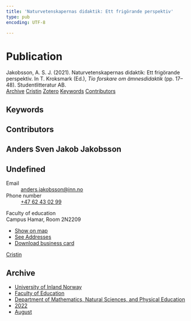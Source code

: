 ```yaml
---
title: 'Naturvetenskapernas didaktik: Ett frigörande perspektiv'
type: pub
encoding: UTF-8

---
```

<h1>Publication</h1>
<article id="csl-bib-container-HTBSGF3R" class="csl-bib-container">
  <div class="csl-bib-body"> <div class="csl-entry">Jakobsson, A. S. J. (2021). Naturvetenskapernas didaktik: Ett frigörande perspektiv. In T. Kroksmark (Ed.), <i>Tio forskare om ämnesdidaktik</i> (pp. 17–48). Studentlitteratur AB.</div> </div>
  <div class="csl-bib-buttons">
    <a href="#taxonomy-article-HTBSGF3R" alt="archive" class="csl-bib-button">Archive</a>
    <a href="https://app.cristin.no/results/show.jsf?id=2047177" alt="Cristin" class="csl-bib-button">Cristin</a>
    <a href="http://zotero.org/groups/5881554/items/HTBSGF3R" alt="Zotero" class="csl-bib-button">Zotero</a>
    <a href="#keywords-article-HTBSGF3R" alt="keywords" class="csl-bib-button">Keywords</a>
    <a href="#contributors-article-HTBSGF3R" alt="contributors" class="csl-bib-button">Contributors</a>
  </div>
  <div id="csl-bib-meta-container-HTBSGF3R"></div>
</article>
<div id="csl-bib-meta-HTBSGF3R" class="csl-bib-meta">
  <article id="keywords-article-HTBSGF3R" class="keywords-article">
    <h1>Keywords</h1>
    
  </article>
  <article id="contributors-article-HTBSGF3R" class="contributors-article">
    <h1>Contributors</h1>
    <div class="personas"> <div class="vrtx-hinn-person-card"> <div class="photo"> <i class="lar la-user-circle missing-person"></i> </div> <div class="info"> <hgroup><h1>Anders Sven Jakob Jakobsson</h1> <h2>Undefined</h2> </hgroup><dl> <dt>Email</dt> <dd> <a href="mailto:anders.jakobsson@inn.no">anders.jakobsson@inn.no</a> </dd> <dt>Phone number</dt> <dd><a href="tel:+4762430299"> +47 62 43 02 99 </a></dd> </dl> <p> Faculty of education<br> Campus Hamar, Room 2N2209 </p> <ul class="vrtx-hinn-links"> <li><a href="https://www.google.com/maps?q=60.79677,11.07358">Show on map</a></li> <li><a href="https://www.inn.no/english/find-an-employee/anders-jakobsson.html#vrtx-hinn-addresses">See Addresses</a></li> <li><a href="https://www.inn.no/english/find-an-employee/anders-jakobsson.html?vrtx=vcf">Download business card</a></li> </ul> </div> </div> <a href="https://app.cristin.no/persons/show.jsf?id=1314928" alt="Cristin URL" class="personas-cristin">Cristin</a> </div>
  </article>
  <article id="taxonomy-article-HTBSGF3R" class="taxonomy-article">
    <h1>Archive</h1>
    <ul>
      <li><a href="{{< params subfolder >}}en/archive/?key=3DCRN523">University of Inland Norway</a></li>
      <li><a href="{{< params subfolder >}}en/archive/?key=WYNZA47F">Faculty of Education</a></li>
      <li><a href="{{< params subfolder >}}en/archive/?key=LLA4BC9U">Department of Mathematics, Natural Sciences, and Physical Education</a></li>
      <li><a href="{{< params subfolder >}}en/archive/?key=CLB5ZGMT">2022</a></li>
      <li><a href="{{< params subfolder >}}en/archive/?key=J5XBBKKN">August</a></li>
    </ul>
  </article>
</div>

